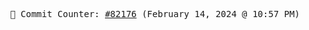 <p align="center">
    <samp>
        📮 Commit Counter: <a href="https://github.com/Javascript-void0/Javascript-void0/commits/main">#82176</a> (February 14, 2024 @ 10:57 PM)
    </samp>
</p>